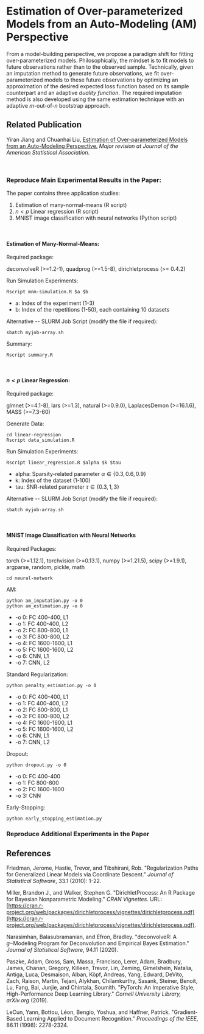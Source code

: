 
Estimation of Over-parameterized Models from an Auto-Modeling (AM) Perspective
===============================================================
From a model-building perspective, we propose a paradigm shift for fitting over-parameterized models. Philosophically, the mindset is to fit models to future observations rather than to the observed sample. Technically, given an imputation method to generate future observations, we fit over-parameterized models to these future observations by optimizing an approximation of the desired expected loss function based on its sample counterpart and an adaptive *duality function*. The required imputation method is also developed using the same estimation technique with an adaptive $m\text{-out-of-}n$ bootstrap approach.

## Related Publication

Yiran Jiang and Chuanhai Liu, [Estimation of Over-parameterized Models from an Auto-Modeling Perspective.](https://arxiv.org/pdf/2206.01824) *Major revision at Journal of the American Statistical Association*.

<br>

### Reproduce Main Experimental Results in the Paper:
 
 The paper contains three application studies:

1. Estimation of many-normal-means (R script)
2. $n < p$ Linear regression (R script)
3. MNIST image classification with neural networks (Python script)

<br>

#### Estimation of Many-Normal-Means:

Required package:  

deconvolveR (>=1.2-1), quadprog (>=1.5-8), dirichletprocess (>= 0.4.2)

Run Simulation Experiments:

```{R}
Rscript mnm-simulation.R $a $b
```

 - a: Index of the experiment (1-3)
 - b: Index of the repetitions (1-50), each containing 10 datasets

Alternative -- SLURM Job Script (modify the file if required):
```{sh}
sbatch myjob-array.sh
```

Summary:
```{R}
Rscript summary.R
```

<br>


#### $n < p$ Linear Regression:

Required package:  

glmnet (>=4.1-8), lars (>=1.3), natural (>=0.9.0), LaplacesDemon (>=16.1.6), MASS (>=7.3-60)

Generate Data:
```{R}
cd linear-regression
Rscript data_simulation.R
```

Run Simulation Experiments:
```{R}
Rscript linear_regression.R $alpha $k $tau 
```

 - alpha: Sparsity-related parameter $`\alpha \in \{0.3,0.6,0.9\}`$
 - k: Index of the dataset (1-100)
 - tau: SNR-related parameter $`\tau \in \{0.3,1,3\}`$ 

Alternative -- SLURM Job Script (modify the file if required):
```{sh}
sbatch myjob-array.sh
```

<br>


#### MNIST Image Classification with Neural Networks

Required Packages:

torch (>=1.12.1), torchvision (>=0.13.1), numpy (>=1.21.5), scipy (>=1.9.1), argparse, random, pickle, math

```{python}
cd neural-network
```
AM:

```{python}
python am_imputation.py -o 0
python am_estimation.py -o 0
```

 - -o 0: FC 400-400, L1
 - -o 1: FC 400-400, L2
 - -o 2: FC 800-800, L1
 - -o 3: FC 800-800, L2
 - -o 4: FC 1600-1600, L1
 - -o 5: FC 1600-1600, L2
 - -o 6: CNN, L1
 - -o 7: CNN, L2


Standard Regularization:

```{python}
python penalty_estimation.py -o 0
```

 - -o 0: FC 400-400, L1
 - -o 1: FC 400-400, L2
 - -o 2: FC 800-800, L1
 - -o 3: FC 800-800, L2
 - -o 4: FC 1600-1600, L1
 - -o 5: FC 1600-1600, L2
 - -o 6: CNN, L1
 - -o 7: CNN, L2

Dropout:
```{python}
python dropout.py -o 0
```
 - -o 0: FC 400-400
 - -o 1: FC 800-800
 - -o 2: FC 1600-1600
 - -o 3: CNN



Early-Stopping:
```{python}
python early_stopping_estimation.py
```



### Reproduce Additional Experiments in the Paper



## References

Friedman, Jerome, Hastie, Trevor, and Tibshirani, Rob. "Regularization Paths for Generalized Linear Models via Coordinate Descent." *Journal of Statistical Software*, 33.1 (2010): 1-22.

Miller, Brandon J., and Walker, Stephen G. "DirichletProcess: An R Package for Bayesian Nonparametric Modeling." *CRAN Vignettes*. URL: [https://cran.r-project.org/web/packages/dirichletprocess/vignettes/dirichletprocess.pdf](https://cran.r-project.org/web/packages/dirichletprocess/vignettes/dirichletprocess.pdf).

Narasimhan, Balasubramanian, and Efron, Bradley. "deconvolveR: A $g-$Modeling Program for Deconvolution and Empirical Bayes Estimation." *Journal of Statistical Software*, 94.11 (2020).

Paszke, Adam, Gross, Sam, Massa, Francisco, Lerer, Adam, Bradbury, James, Chanan, Gregory, Killeen, Trevor, Lin, Zeming, Gimelshein, Natalia, Antiga, Luca, Desmaison, Alban, Köpf, Andreas, Yang, Edward, DeVito, Zach, Raison, Martin, Tejani, Alykhan, Chilamkurthy, Sasank, Steiner, Benoit, Lu, Fang, Bai, Junjie, and Chintala, Soumith. "PyTorch: An Imperative Style, High-Performance Deep Learning Library." *Cornell University Library, arXiv.org* (2019).

LeCun, Yann, Bottou, Léon, Bengio, Yoshua, and Haffner, Patrick. "Gradient-Based Learning Applied to Document Recognition." *Proceedings of the IEEE*, 86.11 (1998): 2278-2324.


